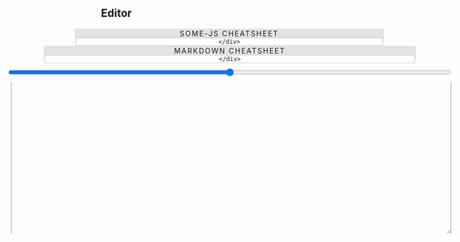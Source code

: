 ## Editor

<style>
    #out, #edit {
        border: 0.1rem solid #ccc;
        box-sizing: border-box;
        height: 100%;
        width: initial;
        position: absolute;
        top: 0;
        right: 0;
    }
    #hello { width:120%;position:relative;height:300px;overflow-x:hidden;overflow-y:visible;resize:vertical; }
    #edit { left:5px;right:auto; }
    #ohhai, #ohhai2 {
        margin: 0 -10.5%;
        text-align: center;
        border: 1px solid rgba(0,0,0,0.1);
        border-width: 1px 2px;
        position: relative;
        left: 1px;
        cursor: pointer;
        user-select: none;
        height: 24px;
        overflow-y: visible;
        z-index: 10;
        -webkit-user-select: none;  /* Chrome all / Safari all */
        -moz-user-select: none;     /* Firefox all */
        -ms-user-select: none;      /* IE 10+ */
        user-select: none;          /* Likely future */
    }
    #ohhai2 { z-index: 20; }
    #ohbai, #ohbai2 {
        background-color: rgba(0,0,0,0.1);
        text-transform: uppercase;
        letter-spacing: 2px;
    }
    #cheat-sheet, #cheat-sheet2 {
        background-color: #fff;
        border: 1px solid #ccc;
    }
    #cheat-sheet .highlight, #cheat-sheet2 .highlight {
        font-weight: bold;
        background-color: rgba(0,0,0,0.2);
    }
    #cheat-sheet td, #cheat-sheet2 td {
        padding: 10px;
    }
    #cheat-sheet pre, #cheat-sheet2 pre {
        margin: 0;
        white-space: pre-wrap;
    }
    #cheat-sheet p, #cheat-sheet2 p {
        margin: 0;
    }
    #cheat-sheet pre code, #cheat-sheet2 pre code {
        margin-bottom: -15px;
        padding: 0;
    }
    .CodeMirror, .CodeMirror-gutters {
        height: 100% !important;
    }
</style>

<div id="ohhai2" onclick="expandSheet2();">
    <div id="ohbai2">some-js Cheatsheet</div>
    <div id="cheat-sheet2">
        
    </div>
</div>
<div id="ohhai" onclick="expandSheet();">
    <div id="ohbai">Markdown Cheatsheet</div>
    <div id="cheat-sheet">
        
    </div>
</div>
<input id="width" type="range" style="width:120%;margin:10px -10%; 0">
<div id="hello" style="position:relative;margin-left:-10%;margin-right:-10%;">
    <div id="edit"></div>
    <div id="out">
        <div id="outp" class="container"></div>
    </div>
</div>

<script>
    window.defer(function(){
        var cm = CodeMirror(document.getElementById('edit'), {
          lineWrapping: true,
          lineNumbers: true
        });

        var x = window.changePage;
        window.changePage = function(a) {
            x(a);
            if (a === "Editor") {
                cm.refresh();
            }
        };

        cm.setValue("# Hello\nworld.");
        updateView();

        function updateView() {
            document.getElementById("outp").innerHTML = generate(cm.getValue());
            contextualise();
        }

        cm.on("change", updateView);

    }, "typeof CodeMirror !== 'undefined'");

    var isOpen = false;
    var isOpen2 = false;

    function expandSheet2() {
        if (!isOpen2) $('#cheat-sheet2').html('<table style="width:100%"><tbody><tr><td><pre><code>This is far<span class="highlight">{hspace(50px)}</span>from this.</code></pre></td><td><p>Units can be `px`, `cm`, `mm` or any CSS unit. Can be negative.</p></td></tr><tr><td><pre><code>This is way above\n\n<span class="highlight">{vspace(50px)}</span>\n\nthis.</code></pre></td><td><p>Similar to above, will break the paragraph. Can be negative.</p></td></tr><tr><td><pre><code><span class="highlight">{color(green)This will be green}</span></code></pre></td><td><p>Colour names, hex-codes, rgb(a) values accepted</p></td></tr><tr><td><pre><code>This whole paragraph will \r\nhave a <span class="highlight">{modify(background-color,blue)}</span> blue background.</code></pre></td><td><p>Modify the parent of the text. First argument is CSS property, second is its value.</p></td></tr><tr><td><pre><code><span class="highlight">{menu()Home,About Us,Contact Us}</span></code></pre></td><td><p>Creates a menu, that shows/hides the header with the same name (and its subcontent). Header sizing will determine its subcontent.</p></td></tr><tr><td><pre><code><span class="highlight">{header(3)This is a h3 element}</span></code></pre></td><td><p>Essentially the same as Markdown `### This is...` except it doesn\'t affect menus, which is sometimes helpful. Number is header size(&lt;h#&gt;).</p></td></tr><tr><td><pre><code><span class="highlight">{tagline()Don\'t call us, we\'ll call you.}</span></code></pre></td><td><p>Creates a \'tagline\' with adaptive font sizing.</p></td></tr><tr><td><pre><code><span class="highlight">{icon(smile-o)}</span></code></pre></td><td><p>Adds font-awesome icon. This example adds the `fa-smile-o` icon.</p></td></tr><tr><td><pre><code><span class="highlight">{font(Arial)A different font!}</span></code></pre></td><td><p>Changes font. Font needs to be imported (or a standard web font).</p></td></tr></tbody></table>');
        else $('#cheat-sheet2').html("");

        if (!isOpen2) $('#ohbai2').html("Hide");
        else $('#ohbai2').html("some-js Cheatsheet");

        isOpen2 = !isOpen2;
        isOpen = true;
        expandSheet();
    }

    function expandSheet() {
        if (!isOpen) $('#cheat-sheet').html('<table style="width:100%"><tbody><tr><td><pre><code><span class="highlight">//</span>This is italicized<span class="highlight">//</span>, <wbr><span class="highlight">*</span>this is bold<span class="highlight">*</span> <wbr>and <span class="highlight">_</span>this is underlined<span class="highlight">_</span>.</code></pre></td><td><p>They can be used together on the same word or phrase. <strong style="color:blue;">Different to Markdown.</strong></p></td></tr><tr><td><pre><code><span class="highlight">{\--</span> This is a comment <span class="highlight">--}</span></code></pre></td><td><p>Removed from output.</p></td></tr><tr><td><pre><code><span class="highlight">#</span> This is a first level header</code></pre></td><td><p>Use one or more hash marks for headers: <code>#&nbsp;H1</code>, <code>##&nbsp;H2</code> ... <code>######&nbsp;H6</code></p></td></tr><tr><td><pre><code>This is a link to <wbr><span class="highlight">[Google](http://www.google.com)</span></code></pre></td><td><p>Visible text in the square brackets, link in the parentheses.</p></td></tr><tr><td><pre><code>First line.<span class="highlight">  \n</span>Second line.</code></pre></td><td><p>End a line with two spaces for a linebreak.</p></td></tr><tr><td><pre><code>First paragraph.<span class="highlight">\n\n</span>Second paragraph.</code></pre></td><td><p>Start a new paragraph by having an empty line between them.</p></td></tr><tr><td><pre><code><span class="highlight">- </span>Unordered list item\n<span class="highlight">- </span>Unordered list item</code></pre></td><td><p>Unordered (bulleted) lists use asterisks, pluses, or hyphens (<code>*</code>, <code>+</code>, or<code>-</code>) as list markers.</p></td></tr><tr><td><pre><code><span class="highlight">1. </span>Ordered list item<span class="highlight">\n2. </span>Ordered list item</code></pre></td><td><p>Ordered (numbered) lists use regular numbers, followed by periods, as list markers.</p></td></tr><tr><td><pre><code><span class="highlight">```\n</span>print("This is a code block");\n<span class="highlight">```</span></code></pre></td><td><p>Three backticks above and below for a preformatted block.</p></td></tr><tr><td><pre><code>Let\'s talk about <span class="highlight">`</span>&lt;html&gt;<span class="highlight">`</span>!</code></pre></td><td><p>Use backticks for inline code.</p></td></tr><tr><td><pre><code><span class="highlight">![](http://www.w3schools.com/html/pic_mountain.jpg)</span></code></pre></td><td><p>Images are exactly like links, with an exclamation mark in front of them.</p></td></tr></tbody></table>');
        else $('#cheat-sheet').html("");

        if (!isOpen) $('#ohbai').html("Hide");
        else $('#ohbai').html("Markdown Cheatsheet");

        isOpen = !isOpen;
    }

    function adjWidth(e) {
        $('#edit')[0].style.width = (e.target.value-1) + "%";
        $('#out')[0].style.width = (99-e.target.value) + "%";
    }
    $('#width').on("click", adjWidth);
    $('#width').on("change", adjWidth);
    adjWidth({target: {value: 30}});
</script>
